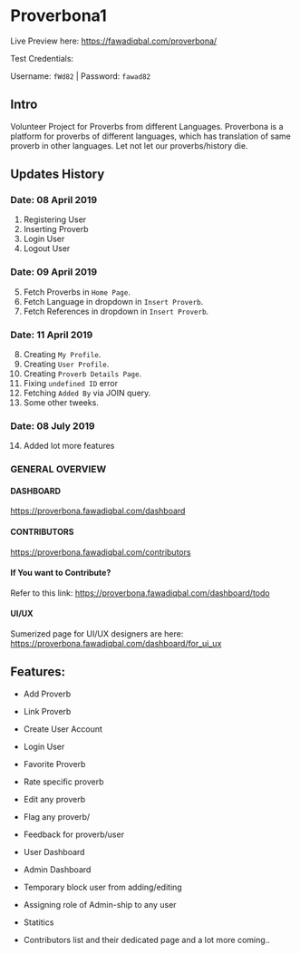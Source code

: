
# Proverbona1
Live Preview here:
https://fawadiqbal.com/proverbona/

Test Credentials:

Username: `fWd82` | Password: `fawad82`


## Intro
Volunteer Project for Proverbs from different Languages.
Proverbona is a platform for proverbs of different languages, which has translation of same proverb in other languages. 
Let not let our proverbs/history die.


## Updates History

### Date: 08 April 2019
1. Registering User
2. Inserting Proverb
3. Login User
4. Logout User

### Date: 09 April 2019

5. Fetch Proverbs in `Home Page`. 
6. Fetch Language in dropdown in `Insert Proverb`. 
7. Fetch References in dropdown in `Insert Proverb`. 

### Date: 11 April 2019

8. Creating `My Profile`. 
9. Creating `User Profile`. 
10. Creating `Proverb Details Page`. 
11. Fixing `undefined ID` error
12. Fetching `Added By` via JOIN query. 
13. Some other tweeks.

### Date: 08 July 2019
14. Added lot more features

### GENERAL OVERVIEW

#### DASHBOARD
https://proverbona.fawadiqbal.com/dashboard

#### CONTRIBUTORS 
https://proverbona.fawadiqbal.com/contributors

#### If You want to Contribute?
Refer to this link: https://proverbona.fawadiqbal.com/dashboard/todo

#### UI/UX 
Sumerized page for UI/UX designers are here: https://proverbona.fawadiqbal.com/dashboard/for_ui_ux

## Features: 
- Add Proverb 
- Link Proverb
- Create User Account
- Login User
- Favorite Proverb
- Rate specific proverb
- Edit any proverb
- Flag any proverb/
- Feedback for proverb/user
- User Dashboard
- Admin Dashboard
- Temporary block user from adding/editing
- Assigning role of Admin-ship to any user
- Statitics

- Contributors list and their dedicated page
and a lot more coming.. 


